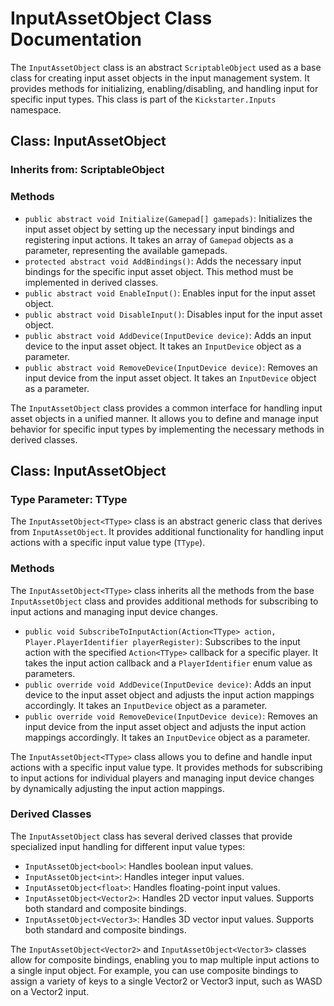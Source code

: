 # InputAssetObject Class Documentation

The `InputAssetObject` class is an abstract `ScriptableObject` used as a base class for creating input asset objects in the input management system. It provides methods for initializing, enabling/disabling, and handling input for specific input types. This class is part of the `Kickstarter.Inputs` namespace.

## Class: InputAssetObject

### Inherits from: ScriptableObject

### Methods

- `public abstract void Initialize(Gamepad[] gamepads)`: Initializes the input asset object by setting up the necessary input bindings and registering input actions. It takes an array of `Gamepad` objects as a parameter, representing the available gamepads.
- `protected abstract void AddBindings()`: Adds the necessary input bindings for the specific input asset object. This method must be implemented in derived classes.
- `public abstract void EnableInput()`: Enables input for the input asset object.
- `public abstract void DisableInput()`: Disables input for the input asset object.
- `public abstract void AddDevice(InputDevice device)`: Adds an input device to the input asset object. It takes an `InputDevice` object as a parameter.
- `public abstract void RemoveDevice(InputDevice device)`: Removes an input device from the input asset object. It takes an `InputDevice` object as a parameter.

The `InputAssetObject` class provides a common interface for handling input asset objects in a unified manner. It allows you to define and manage input behavior for specific input types by implementing the necessary methods in derived classes.

## Class: InputAssetObject<TType>

### Type Parameter: TType

The `InputAssetObject<TType>` class is an abstract generic class that derives from `InputAssetObject`. It provides additional functionality for handling input actions with a specific input value type (`TType`).

### Methods

The `InputAssetObject<TType>` class inherits all the methods from the base `InputAssetObject` class and provides additional methods for subscribing to input actions and managing input device changes.

- `public void SubscribeToInputAction(Action<TType> action, Player.PlayerIdentifier playerRegister)`: Subscribes to the input action with the specified `Action<TType>` callback for a specific player. It takes the input action callback and a `PlayerIdentifier` enum value as parameters.
- `public override void AddDevice(InputDevice device)`: Adds an input device to the input asset object and adjusts the input action mappings accordingly. It takes an `InputDevice` object as a parameter.
- `public override void RemoveDevice(InputDevice device)`: Removes an input device from the input asset object and adjusts the input action mappings accordingly. It takes an `InputDevice` object as a parameter.

The `InputAssetObject<TType>` class allows you to define and handle input actions with a specific input value type. It provides methods for subscribing to input actions for individual players and managing input device changes by dynamically adjusting the input action mappings.

### Derived Classes

The `InputAssetObject` class has several derived classes that provide specialized input handling for different input value types:

- `InputAssetObject<bool>`: Handles boolean input values.
- `InputAssetObject<int>`: Handles integer input values.
- `InputAssetObject<float>`: Handles floating-point input values.
- `InputAssetObject<Vector2>`: Handles 2D vector input values. Supports both standard and composite bindings.
- `InputAssetObject<Vector3>`: Handles 3D vector input values. Supports both standard and composite bindings.

The `InputAssetObject<Vector2>` and `InputAssetObject<Vector3>` classes allow for composite bindings, enabling you to map multiple input actions to a single input object. For example, you can use composite bindings to assign a variety of keys to a single Vector2 or Vector3 input, such as WASD on a Vector2 input.

